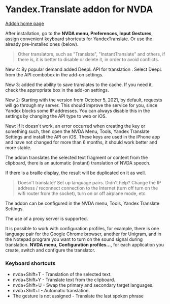 # Yandex.Translate addon for NVDA

[Addon home page](https://github.com/alekssamos/YandexTranslate/)

After installation, go to the **NVDA menu**, **Preferences**, **Input Gestures**,
assign convenient keyboard shortcuts for YandexTranslate. Or use the already pre-installed ones (below).

> Other translators, such as "Translate", "InstantTranslate" and others,
> if there is, it is better to disable or delete it, in order to avoid conflicts.

New 4: By popular demand added DeepL API for translation . Select DeepL from the API combobox in the add-on settings.

New 3: added the ability to save translates to the cache. If you need it, check the appropriate box in the add-on settings.

New 2: Starting with the version from October 5, 2021,
by default, requests will go through my server.
This should improve the service for you, since Yandex blocks some IP addresses.
You can always disable this in the settings by changing the API type to web or iOS.

New: If it doesn't work, an error occurred when creating the key or something 
such,
then open the NVDA Menu, Tools, Yandex Translate Settings
and install the API on iOS.
These keys are used in the iPhone app and have not changed for more than 6 months,
it should work better and more stable.

The addon translates the selected text fragment or content from the clipboard, there is an automatic (instant) translation of NVDA speech.

If there is a braille display, the result will be duplicated on it as well.

> Doesn't translate? Set up language pairs.
> Didn't help?
> Change the IP address / reconnect connection to the Internet (turn off turn on the wifi router from the socket),
> turn on or off airplane mode, etc.

The addon can be configured in the NVDA menu, Tools, Yandex Translate Settings.

The use of a proxy server is supported.

It is possible to work with configuration profiles, for example, there is one language pair for the Google Chrome browser, another for Unigram, and in the Notepad program you want to turn on the sound signal during translation. **NVDA menu**, **Configuration profiles...**, for each application you create, 
switch and configure the translator.

### Keyboard shortcuts
* nvda+Shift+T - Translation of the selected text.
* nvda+Shift+Y - Translate text from the clipboard.
* nvda+Shift+U - Swap the primary and secondary target languages.
* nvda+Shift+I - Automatic translation.
* The gesture is not assigned - Translate the last spoken phrase
